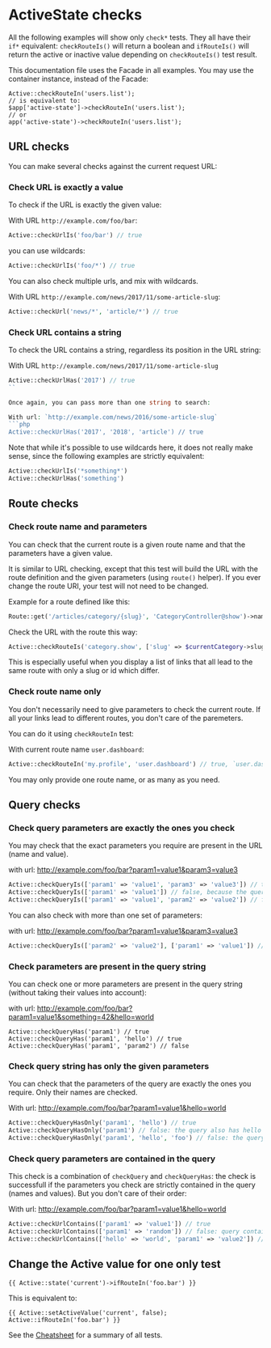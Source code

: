 # ActiveState checks

All the following examples will show only `check*` tests. They all have their `if*` equivalent:
`checkRouteIs()` will return a boolean and `ifRouteIs()` will return the active or inactive value depending on `checkRouteIs()` test result.

This documentation file uses the Facade in all examples. You may use the container instance, instead of the Facade:

```
Active::checkRouteIn('users.list');
// is equivalent to:
$app['active-state']->checkRouteIn('users.list');
// or
app('active-state')->checkRouteIn('users.list');
```

## URL checks

You can make several checks against the current request URL:

### Check URL is exactly a value

To check if the URL is exactly the given value:

With URL `http://example.com/foo/bar`:
```php
Active::checkUrlIs('foo/bar') // true
```
you can use wildcards:
```php
Active::checkUrlIs('foo/*') // true
```

You can also check multiple urls, and mix with wildcards.

With URL `http://example.com/news/2017/11/some-article-slug`:
```php
Active::checkUrl('news/*', 'article/*') // true
```

### Check URL contains a string

To check the URL contains a string, regardless its position in the URL string:

With URL `http://example.com/news/2017/11/some-article-slug`
```php
Active::checkUrlHas('2017') // true
``

Once again, you can pass more than one string to search:

With url: `http://example.com/news/2016/some-article-slug`
```php
Active::checkUrlHas('2017', '2018', 'article') // true
```

Note that while it's possible to use wildcards here, it does not really make sense, since the following examples are strictly equivalent:
```php
Active::checkUrlIs('*something*')
Active::checkUrlHas('something')
```

## Route checks

### Check route name and parameters

You can check that the current route is a given route name and that the parameters have a given value.

It is similar to URL checking, except that this test will build the URL with the route definition and the given parameters (using `route()` helper).
If you ever change the route URI, your test will not need to be changed.

Example for a route defined like this:
```php
Route::get('/articles/category/{slug}', 'CategoryController@show')->name('category.show');
```
Check the URL with the route this way:
```php
Active::checkRouteIs('category.show', ['slug' => $currentCategory->slug)
```

This is especially useful when you display a list of links that all lead to the same route with only a slug or id which differ.

### Check route name only

You don't necessarily need to give parameters to check the current route. If all your links lead to different routes, you don't care of the paremeters.

You can do it using `checkRouteIn` test:

With current route name `user.dashboard`:
```php
Active::checkRouteIn('my.profile', 'user.dashboard') // true, `user.dashboard` matches the current route name
```
You may only provide one route name, or as many as you need.

## Query checks

### Check query parameters are exactly the ones you check

You may check that the exact parameters you require are present in the URL (name and value).

with url: http://example.com/foo/bar?param1=value1&param3=value3
```php
Active::checkQueryIs(['param1' => 'value1', 'param3' => 'value3']) // true
Active::checkQueryIs(['param1' => 'value1']) // false, because the query has `param3` which is not specified
Active::checkQueryIs(['param1' => 'value1', 'param2' => 'value2']) // false because `param2` is not present in the query string
```

You can also check with more than one set of parameters:

with url: http://example.com/foo/bar?param1=value1&param3=value3
```php
Active::checkQueryIs(['param2' => 'value2'], ['param1' => 'value1']) // True, because the second set matches with `param1 => value1`
```

### Check parameters are present in the query string

You can check one or more parameters are present in the query string (without taking their values into account):

with url: http://example.com/foo/bar?param1=value1&something=42&hello=world
```
Active::checkQueryHas('param1') // true
Active::checkQueryHas('param1', 'hello') // true
Active::checkQueryHas('param1', 'param2') // false
```

### Check query string has only the given parameters

You can check that the parameters of the query are exactly the ones you require. Only their names are checked.

With url: http://example.com/foo/bar?param1=value1&hello=world
```php
Active::checkQueryHasOnly('param1', 'hello') // true
Active::checkQueryHasOnly('param1') // false: the query also has hello
Active::checkQueryHasOnly('param1', 'hello', 'foo') // false: the query does not have `foo`
```

### Check query parameters are contained in the query

This check is a combination of `checkQuery` and `checkQueryHas`: the check is successfull if the parameters you check are strictly contained in the query (names and values). But you don't care of their order:

With url: http://example.com/foo/bar?param1=value1&hello=world
```php
Active::checkUrlContains(['param1' => 'value1']) // true
Active::checkUrlContains(['param1' => 'random']) // false: query contains `param1`, but with value `value1`, not random
Active::checkUrlContains(['hello' => 'world', 'param1' => 'value2']) // true
```

## Change the Active value for one only test

```blade
{{ Active::state('current')->ifRouteIn('foo.bar') }}
```

This is equivalent to:
```blade
{{ Active::setActiveValue('current', false); Active::ifRouteIn('foo.bar') }}
```

See the [Cheatsheet](cheatsheet.md) for a summary of all tests.

